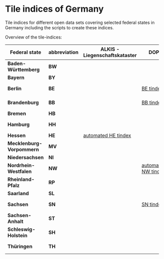 # Tile indices of Germany

Tile indices for different open data sets covering selected federal states in Germany including the scripts to create these indices.

Overview of the tile-indices:

| Federal state | abbreviation        | ALKIS - Liegenschaftskataster | DOP | DSM | DTM | nDSM |
|---------------|---------------------|-------------------------------|-----|-----|-----|------|
| **Baden-Württemberg** | **BW**      |                               |     |     |     |      |
| **Bayern**    | **BY**              |                               |     |     |     |      |
| **Berlin**    | **BE**              |                               | [BE tindex](https://github.com/mundialis/tile-indices/blob/main/DOP/BE_BB/DOP20_tileindex_BE_BB.gpkg.gz) | [BE tindex](https://github.com/mundialis/tile-indices/blob/main/DSM/BE/be_dom_tindex_proj.gpkg.gz) | [BE tindex](https://github.com/mundialis/tile-indices/blob/main/DTM/BE/be_dgm_tindex_proj.gpkg.gz) |      |
| **Brandenburg** | **BB**            |                               | [BB tindex](https://github.com/mundialis/tile-indices/blob/main/DOP/BE_BB/DOP20_tileindex_BE_BB.gpkg.gz) | [BB tindex](https://github.com/mundialis/tile-indices/blob/main/DSM/BB/BB_tileindex_dom_proj.gpkg.gz) | [BB tindex](https://github.com/mundialis/tile-indices/blob/main/DTM/BB/BB_tileindex_dgm_proj.gpkg.gz) |      |
| **Bremen**    | **HB**              |                               |     |     |     |      |
| **Hamburg**   | **HH**              |                               |     | [HH tindex](https://github.com/mundialis/tile-indices/blob/main/DSM/HH/HH_DOM_tileindex.gpkg.gz) |     | [HH_tindex](https://github.com/mundialis/tile-indices/blob/main/nDSM/HH/nDSM_tileindex_HH.gpkg.gz) |
| **Hessen**    | **HE**              | [automated HE tindex](https://github.com/mundialis/tile-indices/blob/main/ALKIS/Liegenschaftskataster/HE/HE_ALKIS_LK_tindex.gpkg.gz) |     |     |     |      |
| **Mecklenburg-Vorpommern** | **MV** |                               |     |     |     |      |
| **Niedersachsen** | **NI**          |                               |     |     |     |      |
| **Nordrhein-Westfalen** | **NW**    |                               | [automated NW tindex](https://github.com/mundialis/tile-indices/blob/main/DOP/NW/openNRW_DOP10_tileindex.gpkg.gz) |     |     | [automated NW tindex](https://github.com/mundialis/tile-indices/blob/main/nDSM/NW/nrw_ndom_tindex_proj.gpkg.gz) |
| **Rheinland-Pfalz** | **RP**        |                               |     |     |     |      |
| **Saarland**  | **SL**              |                               |     |     |     |      |
| **Sachsen**   | **SN**              |                               | [SN tindex](https://github.com/mundialis/tile-indices/blob/main/DOP/SN/DOP20_tileindex_SN.gpkg.gz) | [SN tindex](https://github.com/mundialis/tile-indices/blob/main/DSM/SN/SN_DOM_tileindex_proj.gpkg.gz) | [SN tindex](https://github.com/mundialis/tile-indices/blob/main/DTM/SN/SN_DGM_tileindex_proj.gpkg.gz) |      |
| **Sachsen-Anhalt** | **ST**         |                               |     |     |     |      |
| **Schleswig-Holstein** | **SH**     |                               |     |  |     |      |
| **Thüringen** | **TH**              |                               |     | [TH tindex](https://github.com/mundialis/tile-indices/blob/main/DSM/TH/TH_DOM_tileindex_proj.gpkg.gz) | [TH tindex](https://github.com/mundialis/tile-indices/blob/main/DTM/TH/TH_DGM_tileindex_proj.gpkg.gz) |      |
